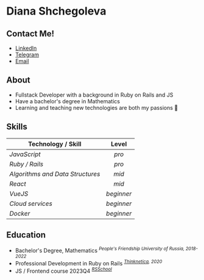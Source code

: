 # Diana Shchegoleva

## Contact Me!

* [LinkedIn](https://www.linkedin.com/in/dischglv/)
* [Telegram](https://t.me/dischglv)
* [Email](mailto:dschegoleva@gmail.com)

## About

* Fullstack Developer with a background in Ruby on Rails and JS
* Have a bachelor's degree in Mathematics
* Learning and teaching new technologies are both my passions :sparkling_heart:

## Skills

Technology / Skill   |   Level
-------------|:-------------:
*JavaScript* |   *pro*
*Ruby / Rails*      | *pro*
*Algorithms and Data Structures* |   *mid* 
*React* | *mid*
*VueJS* | *beginner*
*Cloud services* | *beginner*
*Docker* | *beginner*

## Education

* Bachelor's Degree, Mathematics
    <sup>*People's Friendship University of Russia, 2018-2022*</sup>
* Professional Development in Ruby on Rails
    <sup>*[Thinknetica](https://thinknetica.com/ruby_on_rails), 2020*</sup>
* JS / Frontend course 2023Q4
    <sup>*[RSSchool](https://rs.school/)*</sup>